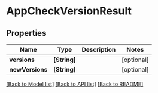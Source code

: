 # AppCheckVersionResult

## Properties
Name | Type | Description | Notes
------------ | ------------- | ------------- | -------------
**versions** | **[String]** |  | [optional] 
**newVersions** | **[String]** |  | [optional] 

[[Back to Model list]](../README.md#documentation-for-models) [[Back to API list]](../README.md#documentation-for-api-endpoints) [[Back to README]](../README.md)


